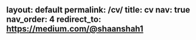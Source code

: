 layout: default
permalink: /cv/
title: cv
nav: true
nav_order: 4
redirect_to: https://medium.com/@shaanshah1
---
